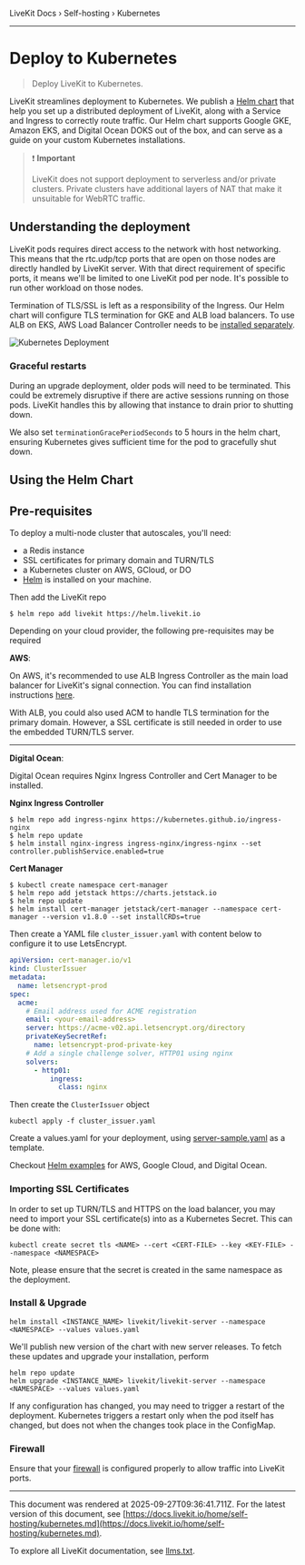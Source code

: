 LiveKit Docs › Self-hosting › Kubernetes

---

# Deploy to Kubernetes

> Deploy LiveKit to Kubernetes.

LiveKit streamlines deployment to Kubernetes. We publish a [Helm chart](https://github.com/livekit/livekit-helm) that help you set up a distributed deployment of LiveKit, along with a Service and Ingress to correctly route traffic. Our Helm chart supports Google GKE, Amazon EKS, and Digital Ocean DOKS out of the box, and can serve as a guide on your custom Kubernetes installations.

> ❗ **Important**
> 
> LiveKit does not support deployment to serverless and/or private clusters. Private clusters have additional layers of NAT that make it unsuitable for WebRTC traffic.

## Understanding the deployment

LiveKit pods requires direct access to the network with host networking. This means that the rtc.udp/tcp ports that are open on those nodes are directly handled by LiveKit server. With that direct requirement of specific ports, it means we'll be limited to one LiveKit pod per node. It's possible to run other workload on those nodes.

Termination of TLS/SSL is left as a responsibility of the Ingress. Our Helm chart will configure TLS termination for GKE and ALB load balancers. To use ALB on EKS, AWS Load Balancer Controller needs to be [installed separately](https://docs.aws.amazon.com/eks/latest/userguide/aws-load-balancer-controller.html).

![Kubernetes Deployment](/images/diagrams/deploy-kubernetes.svg)

### Graceful restarts

During an upgrade deployment, older pods will need to be terminated. This could be extremely disruptive if there are active sessions running on those pods. LiveKit handles this by allowing that instance to drain prior to shutting down.

We also set `terminationGracePeriodSeconds` to 5 hours in the helm chart, ensuring Kubernetes gives sufficient time for the pod to gracefully shut down.

## Using the Helm Chart

## Pre-requisites

To deploy a multi-node cluster that autoscales, you'll need:

- a Redis instance
- SSL certificates for primary domain and TURN/TLS
- a Kubernetes cluster on AWS, GCloud, or DO
- [Helm](https://helm.sh/docs/intro/install/) is installed on your machine.

Then add the LiveKit repo

```shell
$ helm repo add livekit https://helm.livekit.io

```

Depending on your cloud provider, the following pre-requisites may be required

**AWS**:

On AWS, it's recommended to use ALB Ingress Controller as the main load balancer for LiveKit's signal connection. You can find installation instructions [here](https://docs.aws.amazon.com/eks/latest/userguide/aws-load-balancer-controller.html).

With ALB, you could also used ACM to handle TLS termination for the primary domain. However, a SSL certificate is still needed in order to use the embedded TURN/TLS server.

---

**Digital Ocean**:

Digital Ocean requires Nginx Ingress Controller and Cert Manager to be installed.

**Nginx Ingress Controller**

```shell
$ helm repo add ingress-nginx https://kubernetes.github.io/ingress-nginx
$ helm repo update
$ helm install nginx-ingress ingress-nginx/ingress-nginx --set controller.publishService.enabled=true

```

**Cert Manager**

```shell
$ kubectl create namespace cert-manager
$ helm repo add jetstack https://charts.jetstack.io
$ helm repo update
$ helm install cert-manager jetstack/cert-manager --namespace cert-manager --version v1.8.0 --set installCRDs=true

```

Then create a YAML file `cluster_issuer.yaml` with content below to configure it to use LetsEncrypt.

```yaml
apiVersion: cert-manager.io/v1
kind: ClusterIssuer
metadata:
  name: letsencrypt-prod
spec:
  acme:
    # Email address used for ACME registration
    email: <your-email-address>
    server: https://acme-v02.api.letsencrypt.org/directory
    privateKeySecretRef:
      name: letsencrypt-prod-private-key
    # Add a single challenge solver, HTTP01 using nginx
    solvers:
      - http01:
          ingress:
            class: nginx

```

Then create the `ClusterIssuer` object

```shell
kubectl apply -f cluster_issuer.yaml

```

Create a values.yaml for your deployment, using [server-sample.yaml](https://github.com/livekit/livekit-helm/blob/master/server-sample.yaml) as a template.

Checkout [Helm examples](https://github.com/livekit/livekit-helm/tree/master/examples) for AWS, Google Cloud, and Digital Ocean.

### Importing SSL Certificates

In order to set up TURN/TLS and HTTPS on the load balancer, you may need to import your SSL certificate(s) into as a Kubernetes Secret. This can be done with:

```shell
kubectl create secret tls <NAME> --cert <CERT-FILE> --key <KEY-FILE> --namespace <NAMESPACE>

```

Note, please ensure that the secret is created in the same namespace as the deployment.

### Install & Upgrade

```shell
helm install <INSTANCE_NAME> livekit/livekit-server --namespace <NAMESPACE> --values values.yaml

```

We'll publish new version of the chart with new server releases. To fetch these updates and upgrade your installation, perform

```shell
helm repo update
helm upgrade <INSTANCE_NAME> livekit/livekit-server --namespace <NAMESPACE> --values values.yaml

```

If any configuration has changed, you may need to trigger a restart of the deployment. Kubernetes triggers a restart only when the pod itself has changed, but does not when the changes took place in the ConfigMap.

### Firewall

Ensure that your [firewall](https://docs.livekit.io/home/self-hosting/ports-firewall.md#firewall) is configured properly to allow traffic into LiveKit ports.

---

This document was rendered at 2025-09-27T09:36:41.711Z.
For the latest version of this document, see [https://docs.livekit.io/home/self-hosting/kubernetes.md](https://docs.livekit.io/home/self-hosting/kubernetes.md).

To explore all LiveKit documentation, see [llms.txt](https://docs.livekit.io/llms.txt).